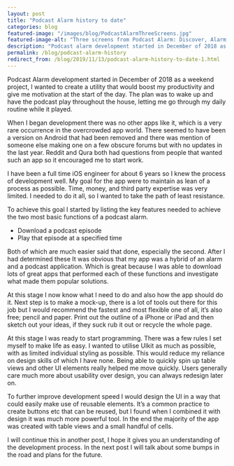 ```yaml
---
layout: post
title: "Podcast Alarm history to date"
categories: blog
featured-image: "/images/blog/PodcastAlarmThreeScreens.jpg"
featured-image-alt: "Three screens from Podcast Alarm: Discover, Alarm, Podcast"
description: "Podcast alarm development started in December of 2018 as a weekend project, I wanted to create a utility that would boost my productivity and give me motivation at the start of the day."
permalink: /blog/podcast-alarm-history
redirect_from: /blog/2019/11/13/podcast-alarm-history-to-date-1.html
---
```




  <p>Podcast Alarm development started in December of 2018 as a weekend project, I wanted to create a utility that would boost my productivity and give me motivation at the start of the day. The plan was to wake up and have the podcast play throughout the house, letting me go through my daily routine while it played.</p>

  <p>When I began development there was no other apps like it, which is a very rare occurrence in the overcrowded app world. There seemed to have been a version on Android that had been removed and there was mention of someone else making one on a few obscure forums but with no updates in the last year. Reddit and Qura both had questions from people that wanted such an app so it encouraged me to start work.</p>

  <p>I have been a full time iOS engineer for about 6 years so I knew the process of development well. My goal for the app were to maintain as lean of a process as possible. Time, money, and third party expertise was very limited. I needed to do it all, so I wanted to take the path of least resistance.</p>

  <p>To achieve this goal I started by listing the key features needed to achieve the two most basic functions of a podcast alarm.</p>

  <ul>
    <li>Download a podcast episode</li>
    <li>Play that episode at a specified time</li>
  </ul>

  <p>Both of which are much easier said that done, especially the second. After I had determined these It was obvious that my app was a hybrid of an alarm and a podcast application. Which is great because I was able to download lots of great apps that performed each of these functions and investigate what made them popular solutions.</p>

  <p>At this stage I now know what I need to do and also how the app should do it. Next step is to make a mock-up, there is a lot of tools out there for this job but I would recommend the fastest and most flexible one of all, it’s also free; pencil and paper. Print out the outline of a iPhone or iPad and then sketch out your ideas, if they suck rub it out or recycle the whole page.</p>

  <p>At this stage I was ready to start programming. There was a few rules I set myself to make life as easy. I wanted to utilise UIkit as much as possible, with as limited individual styling as possible. This would reduce my reliance on design skills of which I have none. Being able to quickly spin up table views and other UI elements really helped me move quickly. Users generally care much more about usability over design, you can always redesign later on.</p>

  <p>To further improve development speed I would design the UI in a way that could easily make use of reusable elements. It’s a common practice to create buttons etc that can be reused, but I found when I combined it with design it was much more powerful tool. In the end the majority of the app was created with table views and a small handful of cells.</p>

  <p>I will continue this in another post, I hope it gives you an understanding of the development process. In the next post I will talk about some bumps in the road and plans for the future.</p>
